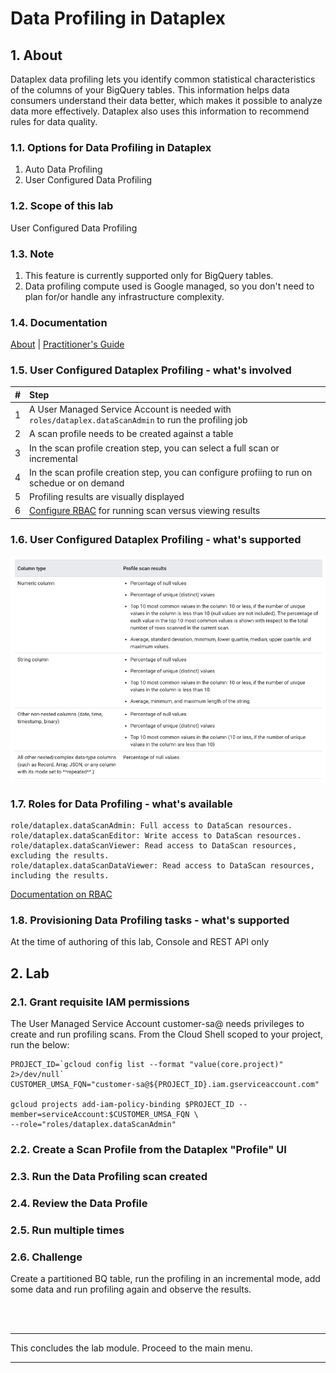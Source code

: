 # Data Profiling in Dataplex

## 1. About

Dataplex data profiling lets you identify common statistical characteristics of the columns of your BigQuery tables. This information helps data consumers understand their data better, which makes it possible to analyze data more effectively. Dataplex also uses this information to recommend rules for data quality.

### 1.1. Options for Data Profiling in Dataplex
1. Auto Data Profiling
2. User Configured Data Profiling

### 1.2. Scope of this lab
User Configured Data Profiling

### 1.3. Note
1. This feature is currently supported only for BigQuery tables.
2. Data profiling compute used is Google managed, so you don't need to plan for/or handle any infrastructure complexity.

### 1.4. Documentation
[About](https://cloud.google.com/dataplex/docs/data-profiling-overview#limitations_in_public_preview) | 
[Practitioner's Guide](https://cloud.google.com/dataplex/docs/use-data-profiling)

### 1.5. User Configured Dataplex Profiling - what's involved

| # | Step | 
| -- | :--- |
| 1 | A User Managed Service Account is needed with ```roles/dataplex.dataScanAdmin``` to run the profiling job|
| 2 | A scan profile needs to be created against a table|
| 3 | In the scan profile creation step, you can select a full scan or incremental|
| 4 | In the scan profile creation step, you can configure profiing to run on schedue or on demand|
| 5 | Profiling results are visually displayed|
| 6 | [Configure RBAC](https://cloud.google.com/dataplex/docs/use-data-profiling#datascan_permissions_and_roles) for running scan versus viewing results |

### 1.6. User Configured Dataplex Profiling - what's supported

![supported](/lab8/resources/imgs/lab-profiling-01.png)

### 1.7. Roles for Data Profiling - what's available

```
role/dataplex.dataScanAdmin: Full access to DataScan resources.
role/dataplex.dataScanEditor: Write access to DataScan resources.
role/dataplex.dataScanViewer: Read access to DataScan resources, excluding the results.
role/dataplex.dataScanDataViewer: Read access to DataScan resources, including the results.
```
[Documentation on RBAC](https://cloud.google.com/dataplex/docs/use-data-profiling#datascan_permissions_and_roles)


### 1.8. Provisioning Data Profiling tasks - what's supported

At the time of authoring of this lab, Console and REST API only


## 2. Lab

### 2.1. Grant requisite IAM permissions

The User Managed Service Account customer-sa@ needs privileges to create and run profiling scans. From the Cloud Shell scoped to your project, run the below:

```
PROJECT_ID=`gcloud config list --format "value(core.project)" 2>/dev/null`
CUSTOMER_UMSA_FQN="customer-sa@${PROJECT_ID}.iam.gserviceaccount.com"

gcloud projects add-iam-policy-binding $PROJECT_ID --member=serviceAccount:$CUSTOMER_UMSA_FQN \
--role="roles/dataplex.dataScanAdmin"
```

### 2.2. Create a Scan Profile from the Dataplex "Profile" UI

### 2.3. Run the Data Profiling scan created

### 2.4. Review the Data Profile

### 2.5. Run multiple times


### 2.6. Challenge

Create a partitioned BQ table, run the profiling in an incremental mode, add some data and run profiling again and observe the results.

<br><br>

<hr>

This concludes the lab module. Proceed to the main menu.

<hr>





